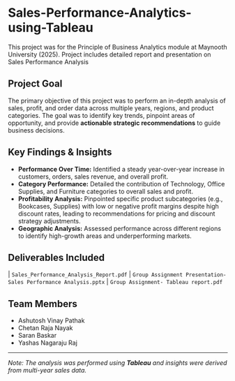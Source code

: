 # Sales-Performance-Analytics-using-Tableau
This project was for the Principle of Business Analytics module at Maynooth University (2025). Project includes detailed report and presentation on Sales Performance Analysis  
## Project Goal
The primary objective of this project was to perform an in-depth analysis of sales, profit, and order data across multiple years, regions, and product categories. The goal was to identify key trends, pinpoint areas of opportunity, and provide **actionable strategic recommendations** to guide business decisions.

## Key Findings & Insights
* **Performance Over Time:** Identified a steady year-over-year increase in customers, orders, sales revenue, and overall profit.
* **Category Performance:** Detailed the contribution of Technology, Office Supplies, and Furniture categories to overall sales and profit.
* **Profitability Analysis:** Pinpointed specific product subcategories (e.g., Bookcases, Supplies) with low or negative profit margins despite high discount rates, leading to recommendations for pricing and discount strategy adjustments.
* **Geographic Analysis:** Assessed performance across different regions to identify high-growth areas and underperforming markets.

## Deliverables Included
| `Sales_Performance_Analysis_Report.pdf` 
| `Group Assignment Presentation- Sales Performance Analysis.pptx`
| `Group Assignment- Tableau report.pdf`

## Team Members
* Ashutosh Vinay Pathak
* Chetan Raja Nayak
* Saran Baskar
* Yashas Nagaraju Raj

---
*Note: The analysis was performed using **Tableau** and insights were derived from multi-year sales data.*
